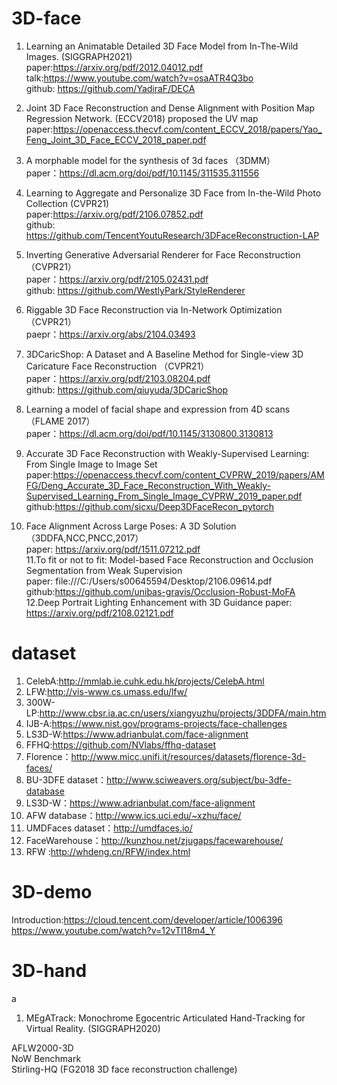 # 3D-face

1. Learning an Animatable Detailed 3D Face Model from In-The-Wild Images.  (SIGGRAPH2021)  
paper:https://arxiv.org/pdf/2012.04012.pdf  
talk:https://www.youtube.com/watch?v=osaATR4Q3bo  
github: https://github.com/YadiraF/DECA  



2. Joint 3D Face Reconstruction and Dense Alignment with Position Map Regression Network. (ECCV2018) proposed the UV map
paper:https://openaccess.thecvf.com/content_ECCV_2018/papers/Yao_Feng_Joint_3D_Face_ECCV_2018_paper.pdf  
3. A morphable model for the synthesis of 3d faces （3DMM）  
paper：https://dl.acm.org/doi/pdf/10.1145/311535.311556  
4. Learning to Aggregate and Personalize 3D Face from In-the-Wild Photo Collection (CVPR21)  
paper:https://arxiv.org/pdf/2106.07852.pdf  
github: https://github.com/TencentYoutuResearch/3DFaceReconstruction-LAP  
5. Inverting Generative Adversarial Renderer for Face Reconstruction （CVPR21）  
paper：https://arxiv.org/pdf/2105.02431.pdf    
github: https://github.com/WestlyPark/StyleRenderer    
6. Riggable 3D Face Reconstruction via In-Network Optimization （CVPR21）  
paepr：https://arxiv.org/abs/2104.03493  
7. 3DCaricShop: A Dataset and A Baseline Method for Single-view 3D Caricature Face Reconstruction （CVPR21）   
paper：https://arxiv.org/pdf/2103.08204.pdf  
github: https://github.com/qiuyuda/3DCaricShop
8. Learning a model of facial shape and expression from 4D scans （FLAME 2017）  
paper：https://dl.acm.org/doi/pdf/10.1145/3130800.3130813   
9. Accurate 3D Face Reconstruction with Weakly-Supervised Learning:
From Single Image to Image Set  
paper:https://openaccess.thecvf.com/content_CVPRW_2019/papers/AMFG/Deng_Accurate_3D_Face_Reconstruction_With_Weakly-Supervised_Learning_From_Single_Image_CVPRW_2019_paper.pdf  
github:https://github.com/sicxu/Deep3DFaceRecon_pytorch
10. Face Alignment Across Large Poses: A 3D Solution （3DDFA,NCC,PNCC,2017）  
paper: https://arxiv.org/pdf/1511.07212.pdf  
11.To fit or not to fit: Model-based Face Reconstruction and Occlusion Segmentation from Weak Supervision  
paper: file:///C:/Users/s00645594/Desktop/2106.09614.pdf  
github:https://github.com/unibas-gravis/Occlusion-Robust-MoFA
12.Deep Portrait Lighting Enhancement with 3D Guidance 
paper: https://arxiv.org/pdf/2108.02121.pdf 

# dataset 
 
1. CelebA:http://mmlab.ie.cuhk.edu.hk/projects/CelebA.html  
2. LFW:http://vis-www.cs.umass.edu/lfw/  
3. 300W-LP:http://www.cbsr.ia.ac.cn/users/xiangyuzhu/projects/3DDFA/main.htm
4. IJB-A:https://www.nist.gov/programs-projects/face-challenges  
5. LS3D-W:https://www.adrianbulat.com/face-alignment  
6. FFHQ:https://github.com/NVlabs/ffhq-dataset  
7. Florence：http://www.micc.unifi.it/resources/datasets/florence-3d-faces/  
8. BU-3DFE dataset：http://www.sciweavers.org/subject/bu-3dfe-database  
9. LS3D-W：https://www.adrianbulat.com/face-alignment  
10. AFW database：http://www.ics.uci.edu/~xzhu/face/  
11. UMDFaces dataset：http://umdfaces.io/  
12. FaceWarehouse：http://kunzhou.net/zjugaps/facewarehouse/ 
13. RFW :http://whdeng.cn/RFW/index.html
# 3D-demo
Introduction:https://cloud.tencent.com/developer/article/1006396
https://www.youtube.com/watch?v=12vTI18m4_Y


# 3D-hand

a
1. MEgATrack: Monochrome Egocentric Articulated Hand-Tracking for Virtual Reality. (SIGGRAPH2020)  


 
AFLW2000-3D  
NoW Benchmark  
Stirling-HQ (FG2018 3D face reconstruction challenge)  
